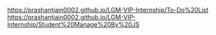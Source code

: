 https://prashantjain0002.github.io/LGM-VIP-Internship/To-Do%20List
https://prashantjain0002.github.io/LGM-VIP-Internship/Student%20Manage%20By%20JS
